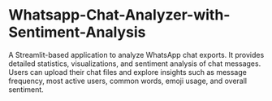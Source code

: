 # Whatsapp-Chat-Analyzer-with-Sentiment-Analysis
A Streamlit-based application to analyze WhatsApp chat exports. It provides detailed statistics, visualizations, and sentiment analysis of chat messages. Users can upload their chat files and explore insights such as message frequency, most active users, common words, emoji usage, and overall sentiment.
